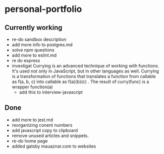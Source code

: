 # personal-portfolio


## Currently working

* re-do sandbox description
* add more info to postgres.md
* solve npm questions
* add more to eslint.md
* re do express
* investigat Currying is an advanced technique of working with functions. It's used not only in JavaScript, but in other languages as well. Currying is a transformation of functions that translates a function from callable as f(a, b, c) into callable as f(a)(b)(c) . The result of curry(func) is a wrapper function(a)
  * add this to interview-javascript

  

## Done

* add more to jest.md
* reorganizing conent numbers
* add javascript copy to clipboard
* remove unused articles and snippets.
* re-do home page
* added gatsby mauaznar.com to websites
